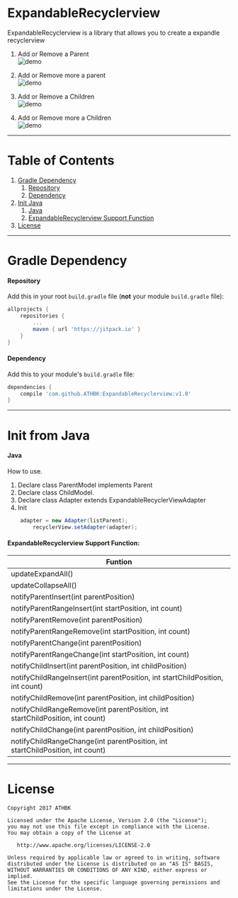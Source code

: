 # ExpandableRecyclerview
ExpandableRecyclerview is a library that allows you to create a expandle recyclerview  

1. Add or Remove a Parent	
  ![demo](ScreenShots/add_remove_change_a_parent.gif)
  
2. Add or Remove more a parent  
  ![demo](ScreenShots/add_remove_more_parent.gif)
  
3. Add or Remove a Children  
  ![demo](ScreenShots/add_remove_a_children.gif)
  
4. Add or Remove more a Children  
  ![demo](ScreenShots/add_remove_more_children.gif)
---


# Table of Contents

1. [Gradle Dependency](https://github.com/ATHBK/ExpandableRecyclerview#gradle-dependency)
   1. [Repository](https://github.com/ATHBK/ExpandableRecyclerview#repository)
   2. [Dependency](https://github.com/ATHBK/ExpandableRecyclerview#dependency)
2. [Init Java](https://github.com/ATHBK/ExpandableRecyclerview#init-from-java)
   1. [Java](https://github.com/ATHBK/ExpandableRecyclerview#Java)
   2. [ExpandableRecyclerview Support Function](https://github.com/ATHBK/ExpandableRecyclerview#ExpandableRecyclerview-Support-Function)
3. [License](https://github.com/ATHBK/ExpandableRecyclerview#license)

   
---

# Gradle Dependency


#### Repository

Add this in your root `build.gradle` file (**not** your module `build.gradle` file):

```gradle
allprojects {
	repositories {
		...
		maven { url 'https://jitpack.io' }
	}
}
```

#### Dependency

Add this to your module's `build.gradle` file:

```gradle
dependencies {
	compile 'com.github.ATHBK:ExpandableRecyclerview:v1.0'
}
```

---

# Init from Java

#### Java

How to use.
1. Declare class ParentModel implements Parent<ChildModel>
2. Declare class ChildModel.
3. Declare class Adapter extends ExpandableRecyclerViewAdapter
4. Init
```java	
	adapter = new Adapter(listParent);
        recyclerView.setAdapter(adapter);
```

#### ExpandableRecyclerview Support Function:


|                                    Funtion               		       |
| -----------------------------------------------------------------------------|
| updateExpandAll()      		   				       |
| updateCollapseAll()    		   				       |
| notifyParentInsert(int parentPosition)   				       |
| notifyParentRangeInsert(int startPosition, int count) 		       |
| notifyParentRemove(int parentPosition)         			       |
| notifyParentRangeRemove(int startPosition, int count)       		       |
| notifyParentChange(int parentPosition)      				       |
| notifyParentRangeChange(int startPosition, int count)       		       |
| notifyChildInsert(int parentPosition, int childPosition)     		       |
| notifyChildRangeInsert(int parentPosition, int startChildPosition, int count)|
| notifyChildRemove(int parentPosition, int childPosition)		       |
| notifyChildRangeRemove(int parentPosition, int startChildPosition, int count)|
| notifyChildChange(int parentPosition, int childPosition)   		       |
| notifyChildRangeChange(int parentPosition, int startChildPosition, int count)|
---

# License

    Copyright 2017 ATHBK

    Licensed under the Apache License, Version 2.0 (the "License");
    you may not use this file except in compliance with the License.
    You may obtain a copy of the License at

       http://www.apache.org/licenses/LICENSE-2.0

    Unless required by applicable law or agreed to in writing, software
    distributed under the License is distributed on an "AS IS" BASIS,
    WITHOUT WARRANTIES OR CONDITIONS OF ANY KIND, either express or implied.
    See the License for the specific language governing permissions and
    limitations under the License.
